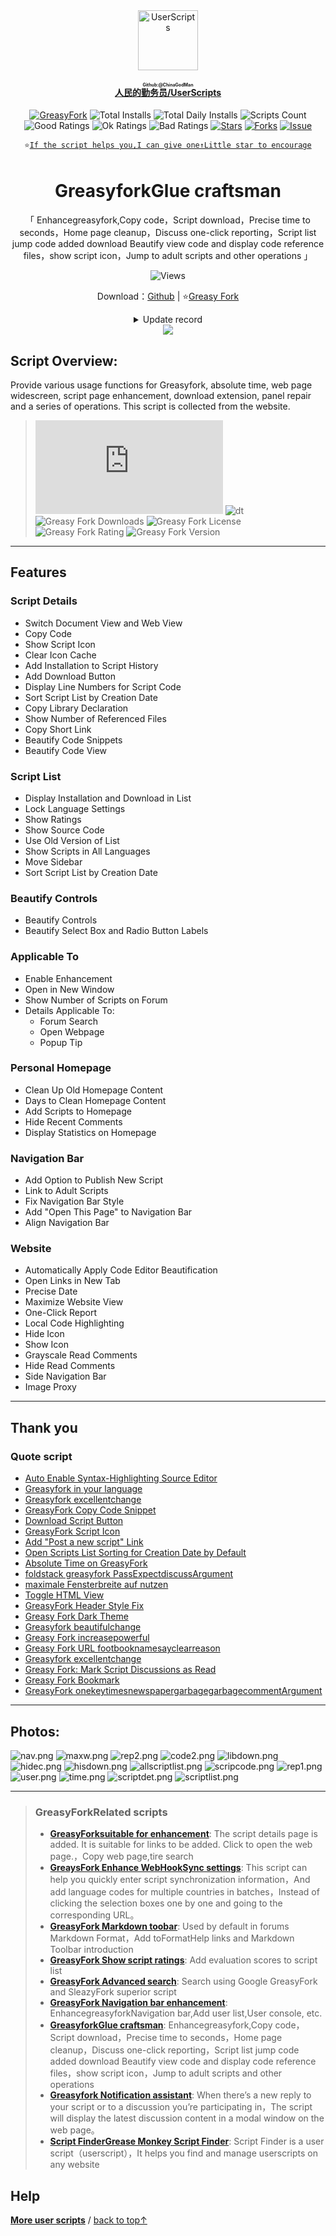 <center><div align="center"><a href="https://github.com/ChinaGodMan" target="_blank">
    <img height="96px" width="96px" src="https://avatars.githubusercontent.com/u/96548841?v=4" alt="UserScripts"></a>
<h4><a href="https://github.com/ChinaGodMan/UserScripts" target="_blank"><ruby>人民的勤务员/UserScripts<rt>Github:@ChinaGodMan</rt></ruby></a></h4>
<a href="https://greasyfork.org/users/1169082-%E4%BA%BA%E6%B0%91%E7%9A%84%E5%8B%A4%E5%8A%A1%E5%91%98?per_page=200" target="_blank"><img src="https://img.shields.io/static/v1?label=%20&message=GreasyFork&logo=greasyfork&logoColor=white&labelColor=%23670000&color=%23670000&style=for-the-badge" alt="GreasyFork"></a>
<img src="https://img.shields.io/badge/dynamic/json?&label=Total number of installs of all scripts&query=$.totalInstalls&logo=greasyfork&logoColor=white&labelColor=%23670000&color=blue&style=for-the-badge&url=https://github.com/ChinaGodMan/UserScriptsHistory/raw/main/total_installs.json" alt="Total Installs">
<img src="https://img.shields.io/badge/dynamic/json?&label=Number of all script installations today&query=$.totalDailyInstalls&logo=greasyfork&logoColor=white&labelColor=%23670000&color=blue&style=for-the-badge&url=https://github.com/ChinaGodMan/UserScriptsHistory/raw/main/total_installs.json" alt="Total Daily Installs">
<img src="https://img.shields.io/badge/dynamic/json?&label=Number of scripts&query=$.numScripts&logo=greasyfork&logoColor=white&labelColor=%23670000&color=%23670000&style=for-the-badge&url=https://github.com/ChinaGodMan/UserScriptsHistory/raw/main/total_installs.json" alt="Scripts Count"><br>
<img src="https://img.shields.io/badge/dynamic/json?&label=All positive reviews&query=$.totalGoodRatings&logo=greasyfork&logoColor=white&labelColor=%23670000&color=4CAF50&style=for-the-badge&url=https://github.com/ChinaGodMan/UserScriptsHistory/raw/main/total_installs.json" alt="Good Ratings">
<img src="https://img.shields.io/badge/dynamic/json?&label=All general&query=$.totalOkRatings&logo=greasyfork&logoColor=white&labelColor=%23670000&color=FF9800&style=for-the-badge&url=https://github.com/ChinaGodMan/UserScriptsHistory/raw/main/total_installs.json" alt="Ok Ratings">
<img src="https://img.shields.io/badge/dynamic/json?label=All negative reviews&query=$.totalBadRatings&logo=greasyfork&logoColor=white&labelColor=%23670000&color=F44336&style=for-the-badge&url=https://github.com/ChinaGodMan/UserScriptsHistory/raw/main/total_installs.json" alt="Bad Ratings">
<a href="https://github.com/ChinaGodMan/UserScripts" target="_blank"><img src="https://img.shields.io/github/stars/ChinaGodMan/UserScripts?label=star&logo=github&logoColor=white&labelColor=black&color=FF69B4&style=for-the-badge" alt="Stars"></a>
<a href="https://github.com/ChinaGodMan/UserScripts" target="_blank"><img src="https://img.shields.io/github/forks/ChinaGodMan/UserScripts?label=Fork&logo=github&logoColor=white&labelColor=black&color=grey&style=for-the-badge" alt="Forks"></a>
<a href="https://github.com/ChinaGodMan/UserScripts/issues" target="_blank"><img src="https://img.shields.io/github/issues/ChinaGodMan/UserScripts?label=issues&logo=github&logoColor=white&labelColor=black&style=for-the-badge" alt="Issue"></a>
<code><br>
⭐<a href="https://github.com/ChinaGodMan/UserScripts" target="_blank">If the script helps you,I can give one↑Little star to encourage</a></code>
</div></center></div></center></div></center></div></center><img height=6px width="100%" src="https://media.chatgptautorefresh.com/images/separators/gradient-aqua.png?latest">
<center><div align="center">
    <h1>GreasyforkGlue craftsman</h1>
    <p>「 Enhancegreasyfork,Copy code，Script download，Precise time to seconds，Home page cleanup，Discuss one-click reporting，Script list jump code added download Beautify view code and display code reference files，show script icon，Jump to adult scripts and other operations 」</p>
    <img src="https://views.whatilearened.today/views/github/497346/hmjz100.svg" alt="Views">
    <p>Download：<a href="https://github.com/ChinaGodMan/UserScripts/tree/main/Script details/greasyfork-utility-toolkit">Github</a> | ⭐<a
            href="https://greasyfork.org/zh-CN/scripts/497346">Greasy
            Fork</a></p><details><summary>Update record</summary><ul>
<li><strong>2024/8/29 02:37 - Ver: 2.2.0.70</strong> <em>Script details page,All scripts list added<code>Script Rating</code>.</em></li>
<li><strong>2024/8/27 13:37 - Ver: 2.2.0.65</strong> <em>Fix compatibility.</em></li>
<li><strong>2024/8/26 08:32 - Ver: 2.2.0.62</strong> <em>Added a download button at the top of the script list,Click to download all scripts</em></li>
<li><strong>2024/8/24 03:23 - Ver: 2.2.0.59</strong></li>
<li>
<p><em>optimization：optimizationScript list icon display position</em></p>
</li>
<li>
<p><strong>2024/8/23 06:12 - Ver: 2.2.0.57</strong></p>
</li>
<li>
<p><em>optimization：optimizationSet interface code</em></p>
</li>
<li>
<p><strong>2024/8/20 02:20 - Ver: 2.2.0.53</strong></p>
</li>
<li>
<p><em>repair：Fixed an issue where the script setting interface displays incorrectly on mobile devices</em></p>
</li>
<li>
<p><strong>2024/8/14 17:43 - Ver: 2.2.0.47</strong></p>
</li>
<li>
<p><em>New：Add Vietnamese language pack，Thanks netizens <a href="https://greasyfork.org/zh-CN/scripts/497346/discussions/255571">RenjiYuusei</a> translate</em></p>
</li>
<li>
<p><strong>2024/8/13 04:43 - Ver: 2.2.0.44</strong></p>
</li>
<li>
<p><em>New：Increase WebHook Page quick jump script management</em></p>
</li>
<li>
<p><strong>2024/8/4 22:09 - Ver: 2.2.0.35</strong></p>
</li>
<li>
<p><em>repair：repairDynamic monitoring fails due to changes in monitoring rules</em></p>
<ul>
<li><em>Monitoring rules added：<code>user-script-list-section browse-script-list</code></em></li>
</ul>
</li>
<li>
<p><strong>2024/7/20 - Ver: 2.2.0.14</strong></p>
</li>
<li>
<p><em>copy <a href="https://greasyfork.org/zh-CN/scripts/475722">GreasyFork optimization</a> new in CSS</em></p>
</li>
<li>
<p><strong>2024/7/17 - Ver: 2.2.0.9</strong></p>
</li>
<li>
<p><em>New：</em></p>
<ul>
<li><em>Increase <a href="https://greasyfork.org/zh-CN/scripts/475722">GreasyFork optimization</a> Script in double column display</em></li>
<li><em>Increase <a href="https://greasyfork.org/zh-CN/scripts/475722">GreasyFork optimization</a> Beautify navigation bar in</em></li>
<li><em>Add fixed website side action bar</em></li>
</ul>
</li>
<li>
<p><strong>2024/7/15 - Ver: 2.2.0.8</strong></p>
</li>
<li>
<p><em>New：Full traditional language support</em></p>
</li>
<li>
<p><strong>2024/7/15 - Ver: 2.2.0.7</strong></p>
</li>
<li><em>New：</em><ul>
<li><em>Add side navigation bar switch</em></li>
<li><em>Add image proxy（Not compatible when enabled <a href="https://greasyfork.org/zh-CN/scripts/475722">GreasyFork optimization</a> Picture browsing in）</em></li>
</ul>
</li>
<li>
<p><em>repair：</em></p>
<ul>
<li><em>Fixed the problem of images being viewed outside the browser on mobile devices</em></li>
<li><em>Modify to automatically check beautification when editing code</em></li>
</ul>
</li>
<li>
<p><strong>2024/7/14 - Ver: 2.2.0.6</strong></p>
</li>
<li><em>New：</em><ul>
<li><em>Add navigation bar expansion "More"</em></li>
<li><em>Increase <a href="https://greasyfork.org/zh-CN/scripts/467078">Greasy Fork Enhance</a> Side navigation bar in</em></li>
</ul>
</li>
<li>
<p><em>optimization：Improve support for multiple languages</em></p>
</li>
<li>
<p><strong>2024/7/13 - Ver: 2.2.0.5</strong></p>
</li>
<li><em>New：</em><ul>
<li><em>Add automatic login <a href="https://greasyfork.org/zh-CN/scripts/475722">GreasyFork optimization</a></em></li>
</ul>
</li>
<li><em>repair：</em><ul>
<li><em>Fix script installation status on display list</em></li>
</ul>
</li>
<li><em>optimization：Improve support for multiple languages</em></li>
</ul></details> 
    <img src="https://raw.gitmirror.com/ChinaGodMan/UserScriptsHistory/main/stats/497346.png">
</div></center>

## Script Overview:

Provide various usage functions for Greasyfork, absolute time, web page widescreen, script page enhancement, download extension, panel repair and a series of operations. This script is collected from the website.
>![size](https://img.shields.io/github/size/ChinaGodMan/UserScripts/Greasyfork%20Utility%20Toolkit.user.js?color=%23990000)
![dt](https://img.shields.io/greasyfork/dt/497346?color=%23990000&label=Installs)
![Greasy Fork Downloads](https://img.shields.io/greasyfork/dd/497346?color=%23990000)
![Greasy Fork License](https://img.shields.io/greasyfork/l/497346?color=%23990000)
![Greasy Fork Rating](https://img.shields.io/greasyfork/rating-count/497346?color=%23990000)
![Greasy Fork Version](https://img.shields.io/greasyfork/v/497346?color=%23990000)


---

## Features

### Script Details

- Switch Document View and Web View
- Copy Code
- Show Script Icon
- Clear Icon Cache
- Add Installation to Script History
- Add Download Button
- Display Line Numbers for Script Code
- Sort Script List by Creation Date
- Copy Library Declaration
- Show Number of Referenced Files
- Copy Short Link
- Beautify Code Snippets
- Beautify Code View

### Script List

- Display Installation and Download in List
- Lock Language Settings
- Show Ratings
- Show Source Code
- Use Old Version of List
- Show Scripts in All Languages
- Move Sidebar
- Sort Script List by Creation Date

### Beautify Controls

- Beautify Controls
- Beautify Select Box and Radio Button Labels

### Applicable To

- Enable Enhancement
- Open in New Window
- Show Number of Scripts on Forum
- Details Applicable To:
  - Forum Search
  - Open Webpage
  - Popup Tip

### Personal Homepage

- Clean Up Old Homepage Content
- Days to Clean Homepage Content
- Add Scripts to Homepage
- Hide Recent Comments
- Display Statistics on Homepage

### Navigation Bar

- Add Option to Publish New Script
- Link to Adult Scripts
- Fix Navigation Bar Style
- Add "Open This Page" to Navigation Bar
- Align Navigation Bar

### Website

- Automatically Apply Code Editor Beautification
- Open Links in New Tab
- Precise Date
- Maximize Website View
- One-Click Report
- Local Code Highlighting
- Hide Icon
- Show Icon
- Grayscale Read Comments
- Hide Read Comments
- Side Navigation Bar
- Image Proxy

---

## Thank you

### Quote script

- [Auto Enable Syntax-Highlighting Source Editor](https://greasyfork.org/zh-CN/scripts/22223)
- [Greasyfork in your language](https://greasyfork.org/zh-CN/scripts/6245)
- [Greasyfork excellentchange](https://greasyfork.org/zh-CN/scripts/411837)
- [GreasyFork Copy Code Snippet](https://greasyfork.org/zh-CN/scripts/423726)
- [Download Script Button](https://greasyfork.org/zh-CN/scripts/420872)
- [GreasyFork Script Icon](https://greasyfork.org/zh-CN/scripts/6861)
- [Add "Post a new script" Link](https://greasyfork.org/zh-CN/scripts/450357)
- [Open Scripts List Sorting for Creation Date by Default](https://greasyfork.org/zh-CN/scripts/495477)
- [Absolute Time on GreasyFork](https://greasyfork.org/zh-CN/scripts/470348)
- [foldstack greasyfork PassExpectdiscussArgument](https://greasyfork.org/scripts/426549/)
- [maximale Fensterbreite auf nutzen](https://greasyfork.org/de/scripts/36037)
- [Toggle HTML View](https://greasyfork.org/de/scripts/471149)
- [GreasyFork Header Style Fix](https://greasyfork.org/zh-CN/scripts/473269)
- [Greasy Fork Dark Theme](https://greasyfork.org/zh-CN/scripts/436913)
- [Greasyfork beautifulchange](https://greasyfork.org/zh-CN/scripts/446849)
- [Greasy Fork increasepowerful](https://greasyfork.org/scripts/467078)
- [Greasy Fork URL footbooknamesayclearreason](https://greasyfork.org/scripts/431940)
- [Greasyfork excellentchange](https://greasyfork.org/zh-CN/scripts/475722)
- [Greasy Fork: Mark Script Discussions as Read](https://greasyfork.org/scripts/438010)
- [Greasy Fork Bookmark](https://greasyfork.org/scripts/493406)
- [GreasyFork onekeytimesnewspapergarbagegarbagecommentArgument](https://greasyfork.org/scripts/474395)


---

## Photos:

![nav.png](https://s2.loli.net/2024/08/05/ePCZp6TINsnLyht.png)
![maxw.png](https://s2.loli.net/2024/08/05/NuKCdETWZ8epkVO.png)
![rep2.png](https://s2.loli.net/2024/08/05/oBN6yVteI5phWDa.png)
![code2.png](https://s2.loli.net/2024/08/05/7K5uIdoYv3l8LkR.png)
![libdown.png](https://s2.loli.net/2024/08/05/XNcaLeiAxbzvhZu.png)
![hidec.png](https://s2.loli.net/2024/08/05/dPgULVlHmuIiqDC.png)
![hisdown.png](https://s2.loli.net/2024/08/05/kuNwm3VWlhce7sH.png)
![allscriptlist.png](https://s2.loli.net/2024/08/05/Oq9DGAm7FzjpSg6.png)
![scripcode.png](https://s2.loli.net/2024/08/05/g7FXurVS2ynjvab.png)
![rep1.png](https://s2.loli.net/2024/08/05/IbWEv1nFUuXfs4e.png)
![user.png](https://s2.loli.net/2024/08/05/felk9jJKWDMLI54.png)
![time.png](https://s2.loli.net/2024/08/05/9ZTCra3btwQRzqj.png)
![scriptdet.png](https://s2.loli.net/2024/08/05/9pMfdUi2qHDREek.png)
![scriptlist.png](https://s2.loli.net/2024/08/05/3xrMsHPSDtTf8hu.png)

---

<!--AUTO_ABOUT_PLEASE_DONT_DELETE_IT-->
> ### GreasyForkRelated scripts
> - [**GreasyForksuitable for enhancement**](https://greasyfork.org/scripts/497317): The script details page is added. It is suitable for links to be added. Click to open the web page.，Copy web page,tire search
> - [**GreaysFork Enhance WebHookSync settings**](https://greasyfork.org/scripts/506717): This script can help you quickly enter script synchronization information，And add language codes for multiple countries in batches，Instead of clicking the selection boxes one by one and going to the corresponding URL。
> - [**GreasyFork Markdown toobar**](https://greasyfork.org/scripts/505164): Used by default in forums Markdown Format，Add toFormatHelp links and Markdown Toolbar introduction
> - [**GreasyFork Show script ratings**](https://greasyfork.org/scripts/501119): Add evaluation scores to script list
> - [**GreasyFork Advanced search**](https://greasyfork.org/scripts/505215): Search using Google GreasyFork and SleazyFork superior script 
> - [**GreasyFork Navigation bar enhancement**](https://greasyfork.org/scripts/501880): EnhancegreasyforkNavigation bar,Add user list,User console, etc.
> - [**GreasyforkGlue craftsman**](https://greasyfork.org/scripts/497346): Enhancegreasyfork,Copy code，Script download，Precise time to seconds，Home page cleanup，Discuss one-click reporting，Script list jump code added download Beautify view code and display code reference files，show script icon，Jump to adult scripts and other operations
> - [**Greasyfork Notification assistant**](https://greasyfork.org/scripts/506345): When there’s a new reply to your script or to a discussion you’re participating in，The script will display the latest discussion content in a modal window on the web page。
> - [**Script FinderGrease Monkey Script Finder**](https://greasyfork.org/scripts/498904): Script Finder is a user script（userscript），It helps you find and manage userscripts on any website

<!--AUTO_ABOUT_PLEASE_DONT_DELETE_IT-END-->
<!--AUTO_HELP_PLEASE_DONT_DELETE_IT-->
## Help
<p><a href="https://github.com/ChinaGodMan/UserScripts"><strong>More user scripts</strong></a> /
<a href="#top">back to top↑</a></p>
<!--AUTO_HELP_PLEASE_DONT_DELETE_IT-END-->

